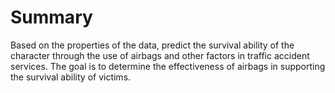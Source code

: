 # Summary <br>
Based on the properties of the data, predict the survival ability of the character through the use of airbags and other factors in traffic accident services. The goal is to determine the effectiveness of airbags in supporting the survival ability of victims.
